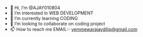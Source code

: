 - 👋 Hi, I’m @AJAY010804
- 👀 I’m interested in WEB DEVELOPMENT
- 🌱 I’m currently learning CODING
- 💞️ I’m looking to collaborate on coding project
- 📫 How to reach me EMAIL:- yemmewarajaydilip@gmail.com

<!---
AJAY010804/AJAY010804 is a ✨ special ✨ repository because its `README.md` (this file) appears on your GitHub profile.
You can click the Preview link to take a look at your changes.
--->
